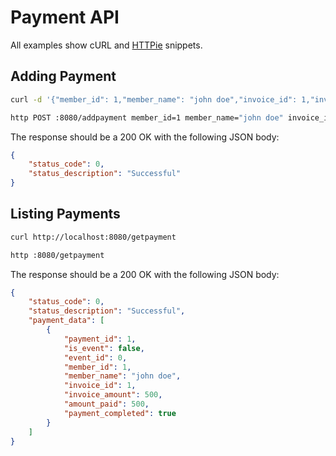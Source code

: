 # Payment API

All examples show cURL and [HTTPie](https://httpie.io/cli) snippets.

## Adding Payment

```sh
curl -d '{"member_id": 1,"member_name": "john doe","invoice_id": 1,"invoice_amount": 500,"period_name": "monthly","no_of_days": 30,"amount_paid": 500,"start_date": "2023-07-26","stop_date": "2023-07-27"}' -H 'Content-Type: application/json' http://localhost:8080/addpayment

http POST :8080/addpayment member_id=1 member_name="john doe" invoice_id=1 invoice_amount=500 period_name="monthly" no_of_days=30 amount_paid=500 start_date="2023-07-26" stop_date="2023-07-27"
```

The response should be a 200 OK with the following JSON body:

```json
{
    "status_code": 0,
    "status_description": "Successful"
}
```

## Listing Payments

```sh
curl http://localhost:8080/getpayment

http :8080/getpayment
```

The response should be a 200 OK with the following JSON body:

```json
{
    "status_code": 0,
    "status_description": "Successful",
    "payment_data": [
        {
            "payment_id": 1,
            "is_event": false,
            "event_id": 0,
            "member_id": 1,
            "member_name": "john doe",
            "invoice_id": 1,
            "invoice_amount": 500,
            "amount_paid": 500,
            "payment_completed": true
        }
    ]
}
```
